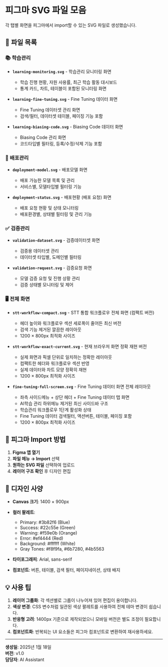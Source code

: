 # 피그마 SVG 파일 모음

각 탭별 화면을 피그마에서 import할 수 있는 SVG 파일로 생성했습니다.

## 📁 파일 목록

### 📚 학습관리
- **`learning-monitoring.svg`** - 학습관리 모니터링 화면
  - 학습 진행 현황, 자원 사용률, 최근 학습 활동 대시보드
  - 통계 카드, 차트, 테이블이 포함된 모니터링 화면

- **`learning-fine-tuning.svg`** - Fine Tuning 데이터 화면
  - Fine Tuning 데이터셋 관리 화면
  - 검색/필터, 데이터셋 테이블, 페이징 기능 포함

- **`learning-biasing-code.svg`** - Biasing Code 데이터 화면
  - Biasing Code 관리 화면
  - 코드타입별 필터링, 등록/수정/삭제 기능 포함

### 🚀 배포관리
- **`deployment-model.svg`** - 배포모델 화면
  - 배포 가능한 모델 목록 및 관리
  - 서비스별, 모델타입별 필터링 기능

- **`deployment-status.svg`** - 배포현황 (배포 요청) 화면
  - 배포 요청 현황 및 상태 모니터링
  - 배포환경별, 상태별 필터링 및 관리 기능

### ✅ 검증관리
- **`validation-dataset.svg`** - 검증데이터셋 화면
  - 검증용 데이터셋 관리
  - 데이터셋 타입별, 도메인별 필터링

- **`validation-request.svg`** - 검증요청 화면
  - 모델 검증 요청 및 진행 상황 관리
  - 검증 상태별 모니터링 및 제어

### 🖥️ 전체 화면
- **`stt-workflow-compact.svg`** - STT 통합 워크플로우 전체 화면 (컴팩트 버전)
  - 헤더 높이와 워크플로우 섹션 세로폭이 줄어든 최신 버전
  - 검색 기능 제거된 깔끔한 레이아웃
  - 1200 × 800px 최적화 사이즈

- **`stt-workflow-exact-current.svg`** - 현재 브라우저 화면 정확 재현 버전
  - 실제 화면과 픽셀 단위로 일치하는 정확한 레이아웃
  - 컴팩트한 헤더와 워크플로우 섹션 반영
  - 실제 데이터와 차트 모양 정확히 재현
  - 1200 × 800px 최적화 사이즈

- **`fine-tuning-full-screen.svg`** - Fine Tuning 데이터 화면 전체 레이아웃
  - 좌측 사이드메뉴 + 상단 헤더 + Fine Tuning 데이터 탭 화면
  - AI학습 관리 하위메뉴 제거된 최신 사이드바 구조
  - 학습관리 워크플로우 1단계 활성화 상태
  - Fine Tuning 데이터 검색필터, 액션버튼, 테이블, 페이징 포함
  - 1200 × 800px 최적화 사이즈

## 🎨 피그마 Import 방법

1. **Figma 앱 열기**
2. **파일 메뉴 → Import** 선택
3. **원하는 SVG 파일** 선택하여 업로드
4. **레이어 구조 확인** 후 디자인 편집

## 📐 디자인 사양

- **Canvas 크기**: 1400 × 900px
- **컬러 팔레트**: 
  - Primary: #3b82f6 (Blue)
  - Success: #22c55e (Green)
  - Warning: #f59e0b (Orange)
  - Error: #ef4444 (Red)
  - Background: #ffffff (White)
  - Gray Tones: #f8f9fa, #6b7280, #4b5563

- **타이포그래피**: Arial, sans-serif
- **컴포넌트**: 버튼, 테이블, 검색 필터, 페이지네이션, 상태 배지

## 💡 사용 팁

1. **레이어 그룹화**: 각 섹션별로 그룹이 나누어져 있어 편집이 용이합니다.
2. **색상 변경**: CSS 변수처럼 일관된 색상 팔레트를 사용하여 전체 테마 변경이 쉽습니다.
3. **반응형 고려**: 1400px 기준으로 제작되었으니 모바일 버전은 별도 조정이 필요합니다.
4. **컴포넌트화**: 반복되는 UI 요소들은 피그마 컴포넌트로 변환하여 재사용하세요.

---

**생성일**: 2025년 1월 18일  
**버전**: v1.0  
**담당자**: AI Assistant
